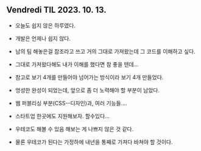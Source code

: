## Vendredi TIL 2023. 10. 13.

- 오늘도 쉽지 않은 하루였다.

- 개발은 언제나 쉽지 않다.

- 남의 팀 해놓은걸 참조라고 쓰고 거의 그대로 가져왔는데 그 코드를 이해하고 싶다.

- 그대로 가져왔다해도 내가 이해를 했다면 참 좋을 텐데...

- 참고로 보기 4개를 만들어야 넘어가는 방식이라 보기 4개 만들었다.

- 엉성한 완성이 되었는데, 앞으로 좀 더 노력해야 할 부분이 남았다.

- 웹 퍼블리싱 부분(CSS--디자인)과, 여러 기능들....

- 스타트업 한곳에도 지원해보자. 할수있다...

- 우테코도 해볼 수 있음 해보는 게 나쁘지 않은 것 같다.

- 물론 우테코가 된다는 가정하에 내년을 통째로 가져다 바쳐야 할 것이다.
